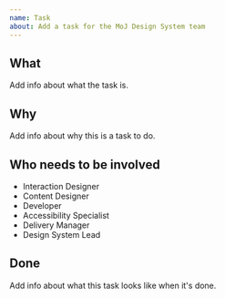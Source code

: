 ```yaml
---
name: Task
about: Add a task for the MoJ Design System team
---
```


## What
Add info about what the task is.

## Why
Add info about why this is a task to do.

## Who needs to be involved
- Interaction Designer
- Content Designer
- Developer
- Accessibility Specialist
- Delivery Manager
- Design System Lead

## Done
Add info about what this task looks like when it's done.
